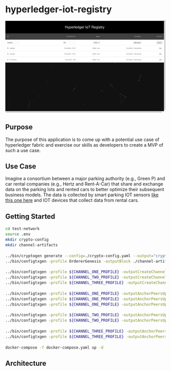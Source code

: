 # hyperledger-iot-registry

![](/pic.png)

## Purpose

The purpose of this application is to come up with a potential use case of hyperledger fabric and exercise our skills as developers to create a MVP of such a use case.

## Use Case

Imagine a consortium between a major parking authority (e.g., Green P) and car rental companies (e.g., Hertz and Rent-A-Car) that share and exchange data on the parking lots and rented cars to better optimize their subsequent business models. The data is collected by smart parking IOT sensors [like this one here](https://www.bosch-connectivity.com/products/connected-mobility/parking-lot-sensor/) and IOT devices that collect data from rental cars.

## Getting Started
```sh
cd test-network
source .env
mkdir crypto-config
mkdir channel-artifacts

../bin/cryptogen generate --config=./crypto-config.yaml --output="crypto-config"
../bin/configtxgen -profile OrdererGenesis -outputBlock ./channel-artifacts/genesis.block

../bin/configtxgen -profile ${CHANNEL_ONE_PROFILE} -outputCreateChannelTx ./channel-artifacts/${CHANNEL_ONE_NAME}.tx -channelID $CHANNEL_ONE_NAME
../bin/configtxgen -profile ${CHANNEL_TWO_PROFILE} -outputCreateChannelTx ./channel-artifacts/${CHANNEL_TWO_NAME}.tx -channelID $CHANNEL_TWO_NAME
../bin/configtxgen -profile ${CHANNEL_THREE_PROFILE} -outputCreateChannelTx ./channel-artifacts/${CHANNEL_THREE_NAME}.tx -channelID $CHANNEL_THREE_NAME

../bin/configtxgen -profile ${CHANNEL_ONE_PROFILE} -outputAnchorPeersUpdate ./channel-artifacts/Org1MSPanchors_${CHANNEL_ONE_NAME}.tx -channelID $CHANNEL_ONE_NAME -asOrg Org1MSP
../bin/configtxgen -profile ${CHANNEL_ONE_PROFILE} -outputAnchorPeersUpdate ./channel-artifacts/Org2MSPanchors_${CHANNEL_ONE_NAME}.tx -channelID $CHANNEL_ONE_NAME -asOrg Org2MSP
../bin/configtxgen -profile ${CHANNEL_ONE_PROFILE} -outputAnchorPeersUpdate ./channel-artifacts/Org3MSPanchors_${CHANNEL_ONE_NAME}.tx -channelID $CHANNEL_ONE_NAME -asOrg Org3MSP

../bin/configtxgen -profile ${CHANNEL_TWO_PROFILE} -outputAnchorPeersUpdate ./channel-artifacts/Org1MSPanchors_${CHANNEL_TWO_NAME}.tx -channelID $CHANNEL_TWO_NAME -asOrg Org1MSP
../bin/configtxgen -profile ${CHANNEL_TWO_PROFILE} -outputAnchorPeersUpdate ./channel-artifacts/Org2MSPanchors_${CHANNEL_TWO_NAME}.tx -channelID $CHANNEL_TWO_NAME -asOrg Org2MSP

../bin/configtxgen -profile ${CHANNEL_THREE_PROFILE} -outputAnchorPeersUpdate ./channel-artifacts/Org1MSPanchors_${CHANNEL_THREE_NAME}.tx -channelID $CHANNEL_THREE_NAME -asOrg Org1MSP
../bin/configtxgen -profile ${CHANNEL_THREE_PROFILE} -outputAnchorPeersUpdate ./channel-artifacts/Org3MSPanchors_${CHANNEL_THREE_NAME}.tx -channelID $CHANNEL_THREE_NAME -asOrg Org3MSP

docker-compose -f docker-compose.yaml up -d
```

## Architecture
